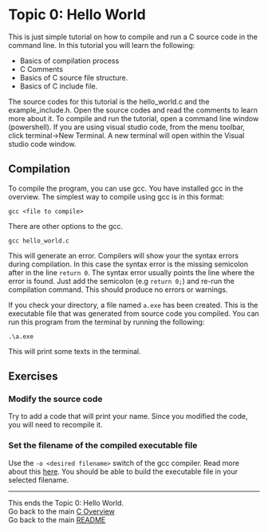 # Topic 0: Hello World
This is just simple tutorial on how to compile and run a C source code in the command line.  In this tutorial you will learn the following:

* Basics of compilation process
* C Comments
* Basics of C source file structure.
* Basics of C include file.

The source codes for this tutorial is the hello_world.c and the example_include.h. Open the source codes and read the comments to learn more about it. To compile and run the tutorial, open a command line window (powershell). If you are using visual studio code, from the menu toolbar, click terminal->New Terminal. A new terminal will open within the Visual studio code window.

## Compilation
To compile the program, you can use gcc. You have installed gcc in the overview. The simplest way to compile using gcc is in this format:
```
gcc <file to compile>
```

There are other options to the gcc.
```
gcc hello_world.c
```

This will generate an error. Compilers will show your the syntax errors during compilation. In this case the syntax error is the missing semicolon after in the line `return 0`. The syntax error usually points the line where the error is found.
Just add the semicolon (e.g `return 0;`) and re-run the compilation command. This should produce no errors or warnings.

If you check your directory, a file named `a.exe` has been created. This is the executable file that was generated from source code you compiled. You can run this program from the terminal by running the following:

```PS
.\a.exe
```

This will print some texts in the terminal.

## Exercises
### Modify the source code
Try to add a code that will print your name. Since you modified the code, you will need to recompile it. 

### Set the filename of the compiled executable file
Use the `-o <desired filename>` switch of the gcc compiler.
Read more about this [here](https://www.rapidtables.com/code/linux/gcc/gcc-o.html).
You should be able to build the executable file in your selected filename.

___
This ends the Topic 0: Hello World.  
Go back to the main [C Overview](../README.md)  
Go back to the main [README](../../../README.md)
